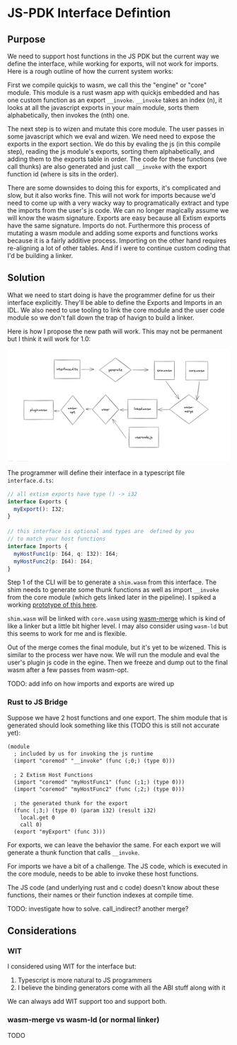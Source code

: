 # JS-PDK Interface Defintion

## Purpose

We need to support host functions in the JS PDK but the current way we define
the interface, while working for exports, will not work for imports. Here is a rough
outline of how the current system works:

First we compile quickjs to wasm, we call this the "engine" or "core" module.
This module is a rust wasm app with quickjs embedded and has one custom function as an export `__invoke`.
`__invoke` takes an index (n), it looks at all the javascript exports in your main module, sorts them alphabetically,
then invokes the (nth) one.

The next step is to wizen and mutate this core module. The user passes in some javascript
which we eval and wizen. We need need to expose the exports in the export section. We do this
by evaling the js (in this compile step), reading the js module's exports, sorting them alphabetically,
and adding them to the exports table in order. The code for these functions (we call thunks) are also generated 
and just call `__invoke` with the export function id (where is sits in the order).

There are some downsides to doing this for exports, it's complicated and slow, but it also works fine.
This will not work for imports because we'd need to come up with a very wacky way to programatically extract
and type the imports from the user's js code. We can no longer magically assume we will know the wasm signature.
Exports are easy because all Extism exports have the same signature. Imports do not. Furthermore this process
of mutating a wasm module and adding some exports and functions works because it is a fairly additive process.
Importing on the other hand requires re-aligning a lot of other tables. And if i were to continue custom coding
that I'd be building a linker.

## Solution

What we need to start doing is have the programmer define for us their interface explicitly. They'll be able to
define the Exports and Imports in an IDL. We also need to use tooling to link the 
core module and the user code module so we don't fall down the trap of havign to build a linker.

Here is how I propose the new path will work. This may not be permanent but I think 
it will work for 1.0:

![js pdk pipeline](content/009-js-pdk-pipeline.png)

The programmer will define their interface in a typescript file `interface.d.ts`:

```typescript
// all extism exports have type () -> i32
interface Exports {
  myExport(): I32;
}

// this interface is optional and types are  defined by you
// to match your host functions
interface Imports {
  myHostFunc1(p: I64, q: I32): I64;
  myHostFunc2(p: I64): I64;
}
```

Step 1 of the CLI will be to generate a `shim.wasm` from this interface. The shim needs
to generate some thunk functions as well as import `__invoke` from the core module (which gets
linked later in the pipeline). I spiked a working [prototype of this here](https://gist.github.com/bhelx/41fba8959fe7738a23cd750983341216).

`shim.wasm` will be linked with `core.wasm` using [wasm-merge](https://github.com/WebAssembly/binaryen#wasm-merge)
which is kind of like a linker but a little bit higher level. I may also consider using `wasm-ld`
but this seems to work for me and is flexible.

Out of the merge comes the final module, but it's yet to be wizened. This is similar to the process
wer have now. We will run the module and eval the user's plugin js code in the egine. Then we freeze
and dump out to the final wasm after a few passes from wasm-opt.

TODO: add info on how imports and exports are wired up

### Rust to JS Bridge

Suppose we have 2 host functions and one export. The shim module that is generated
should look something like this (TODO this is still not accurate yet):

```wat
(module
  ; included by us for invoking the js runtime
  (import "coremod" "__invoke" (func (;0;) (type 0)))

  ; 2 Extism Host Functions
  (import "coremod" "myHostFunc1" (func (;1;) (type 0)))
  (import "coremod" "myHostFunc2" (func (;2;) (type 0)))

  ; the generated thunk for the export
  (func (;3;) (type 0) (param i32) (result i32)
    local.get 0
    call 0)
  (export "myExport" (func 3)))
```

For exports, we can leave the behavior the same. For each export we will generate
a thunk function that calls `__invoke`.

For imports we have a bit of a challenge. The JS code, which is executed in the core
module, needs to be able to invoke these host functions.

The JS code (and underlying rust and c code) doesn't know about these functions, their names or their function
indexes at compile time.

TODO: investigate how to solve. call_indirect? another merge?


## Considerations

### WIT

I considered using WIT for the interface but:

1. Typescript is more natural to JS programmers
2. I believe the binding generators come with all the ABI stuff along with it

We can always add WIT support too and support both.

### wasm-merge vs wasm-ld (or normal linker)

TODO
